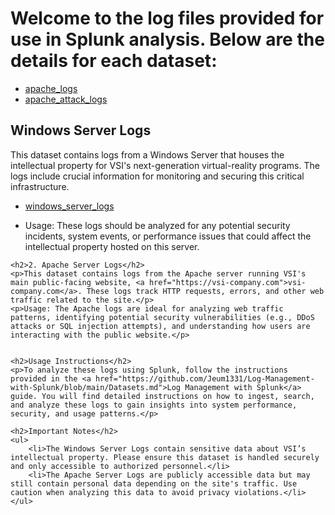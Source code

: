 # Welcome to the log files provided for use in Splunk analysis. Below are the details for each dataset:
<ul>
  <li><a href="https://github.com/user-attachments/files/19321507/apache_logs.zip">apache_logs</a></li>
  <li><a href="https://github.com/user-attachments/files/19321540/apache_attack_logs.zip">apache_attack_logs</a></li>

</ul>

## Windows Server Logs
This dataset contains logs from a Windows Server that houses the intellectual property for VSI's next-generation virtual-reality programs. The logs include crucial information for monitoring and securing this critical infrastructure.
<ul><li><a href="https://github.com/user-attachments/files/19321542/windows_server_logs.zip">windows_server_logs</a></li></ul>

<ul><li>Usage: These logs should be analyzed for any potential security incidents, system events, or performance issues that could affect the intellectual property hosted on this server.</li></ul>

    <h2>2. Apache Server Logs</h2>
    <p>This dataset contains logs from the Apache server running VSI's main public-facing website, <a href="https://vsi-company.com">vsi-company.com</a>. These logs track HTTP requests, errors, and other web traffic related to the site.</p>
    <p>Usage: The Apache logs are ideal for analyzing web traffic patterns, identifying potential security vulnerabilities (e.g., DDoS attacks or SQL injection attempts), and understanding how users are interacting with the public website.</p>


    <h2>Usage Instructions</h2>
    <p>To analyze these logs using Splunk, follow the instructions provided in the <a href="https://github.com/Jeum1331/Log-Management-with-Splunk/blob/main/Datasets.md">Log Management with Splunk</a> guide. You will find detailed instructions on how to ingest, search, and analyze these logs to gain insights into system performance, security, and usage patterns.</p>

    <h2>Important Notes</h2>
    <ul>
        <li>The Windows Server Logs contain sensitive data about VSI’s intellectual property. Please ensure this dataset is handled securely and only accessible to authorized personnel.</li>
        <li>The Apache Server Logs are publicly accessible data but may still contain personal data depending on the site's traffic. Use caution when analyzing this data to avoid privacy violations.</li>
    </ul>
</body>
</html>
